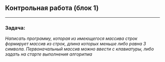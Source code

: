 ## Контрольная работа (блок 1)
---
### Задача:

*Написать программу, которая из имеющегося массива строк формирует массив из строк, 
длина которых меньше либо равна 3 символа. 
Первоначальный массив можно ввести с клавиатуры,
либо задать на старте выполнения алгоритма*

